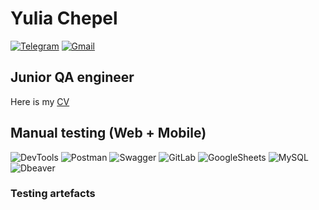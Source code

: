 # Yulia Chepel
[![Telegram](https://img.shields.io/badge/Telegram-1a3136?style=social&logo=telegram)](https://t.me/chepeliu)
[![Gmail](https://img.shields.io/badge/Gmail-1a3136?style=social&logo=gmail)](mailto:chepelyu17@gmail.com)


## Junior QA engineer

Here is my [CV](https://docs.google.com/document/d/19dt9wsOTTi4emkbtr6Or8fisqUH0iVO-VlFR63Mz3BU/edit#heading=h.r4fb0nowgw1n)


## Manual testing (Web + Mobile)

![DevTools](https://img.shields.io/badge/DevTools-122529?style=for-the-badge&logo=googlechrome)
![Postman](https://img.shields.io/badge/Postman-122529?style=for-the-badge&logo=postman&logoColor=f76935)
![Swagger](https://img.shields.io/badge/Swagger-122529?style=for-the-badge&logo=swagger&logoColor=7ede2b)
![GitLab](https://img.shields.io/badge/GitLab_Issues-122529?style=for-the-badge&logo=gitlab)
![GoogleSheets](https://img.shields.io/badge/Google%20Sheets-122529?style=for-the-badge&logo=google-sheets)
![MySQL](https://img.shields.io/badge/MySQL-122529?style=for-the-badge&logo=mysql)
![Dbeaver](https://img.shields.io/badge/Dbeaver-122529?style=for-the-badge&logo=dbeaver)

### Testing artefacts

